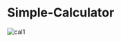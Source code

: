# Simple-Calculator
![cal1](https://user-images.githubusercontent.com/46600937/51076351-a3790180-1697-11e9-99c2-073ec08ef8ce.png)
